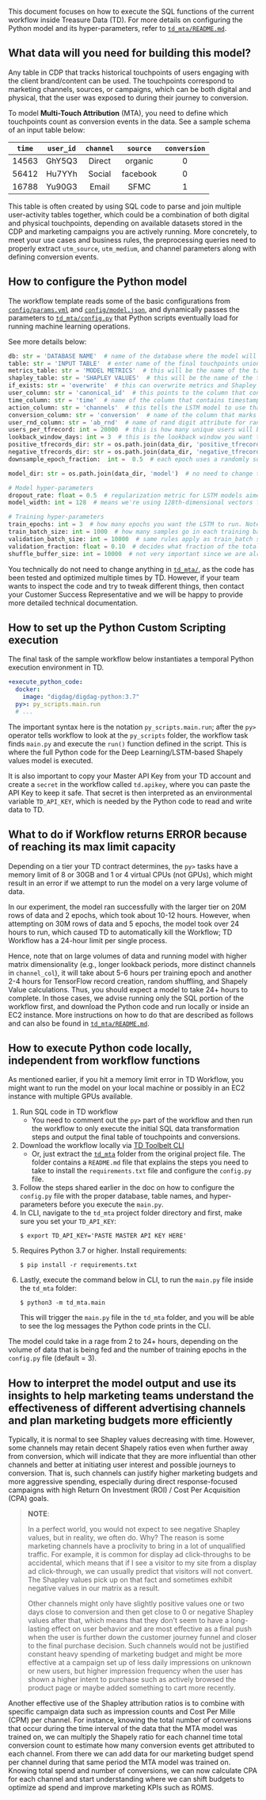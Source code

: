 This document focuses on how to execute the SQL functions of the current workflow inside Treasure Data (TD). For more details on configuring the Python model and its hyper-parameters, refer to [`td_mta/README.md`](../td_mta/README.md).

## What data will you need for building this model?

Any table in CDP that tracks historical touchpoints of users engaging with the client brand/content can be used. The touchpoints correspond to marketing channels, sources, or campaigns, which can be both digital and physical, that the user was exposed to during their journey to conversion. 

To model **Multi-Touch Attribution** (MTA), you need to define which touchpoints count as conversion events in the data. See a sample schema of an input table below:

| `time`  | `user_id`  | `channel` | `source`   | `conversion` |
|:-----:|:--------:|:-------:|:--------:|:----------:|
| 14563 | GhY5Q3   | Direct  | organic  |     0      |
| 56412 | Hu7YYh   | Social  | facebook |     0      |
| 16788 | Yu90G3   | Email   | SFMC     |     1      |

This table is often created by using SQL code to parse and join multiple user-activity tables together, which could be a combination of both digital and physical touchpoints, depending on available datasets stored in the CDP and marketing campaigns you are actively running. More concretely, to meet your use cases and business rules, the preprocessing queries need to properly extract `utm_source`, `utm_medium`, and channel parameters along with defining conversion events.

## How to configure the Python model

The workflow template reads some of the basic configurations from [`config/params.yml`](../config/params.yml) and [`config/model.json`](../config/model.json), and dynamically passes the parameters to [`td_mta/config.py`](../td_mta/config.py) that Python scripts eventually load for running machine learning operations.

See more details below:

```python
db: str = 'DATABASE NAME'  # name of the database where the model will read and write data to.
table: str = 'INPUT TABLE'  # enter name of the final touchpoints union_table with ab_rnd attribute created by the SQL Query `queries/union_ab_rand.sql`
metrics_table: str = 'MODEL METRICS'  # this will be the name of the table that the model will write to TD with LSTM performance metrics such as RMSE and LogLoss. 
shapley_table: str = 'SHAPLEY VALUES'  # this will be the name of the table with the final Shapley values, broken down by each day of the customer journey. Note***Aggregate final Shapley values across the full journey are output in a separate table that has the same name as shapley_table but with a "_channel" prefix at the end. 
if_exists: str = 'overwrite'  # this can overwrite metrics and Shapley values table after each new run. If you prefer to preserve old values and just append new values, then change the parameter to 'append'.
user_column: str = 'canonical_id'  # this points to the column that contains unique user IDs, most commonly 'canonical_id' since this is typically the output of our ID unification algorithm.
time_column: str = 'time'  # name of the column that contains timestamp for each touchpoint.
action_column: str = 'channels'  # this tells the LSTM model to use that column as the categorical features when predicting probabilities of conversion. In other words - this is the column that you are trying to get the final shapely values for. Other columns that can be used here are 'source', 'channel_source', 'campaign', depending on what the marketing team wants to measure.
conversion_column: str = 'conversion'  # name of the column that marks conversion events
user_rnd_column: str = 'ab_rnd'  # name of rand digit attribute for random shuffling
users_per_tfrecord: int = 20000  # this is how many unique users will be saved in each individual TensorFlow record. The rule of thumb is to try to get about 2-3% of users per record, so if you have a table with 1M users, then you can make this number 40,000, which will draw from the dataset 25 times with random shuffling to create separate TensorFlow records.
lookback_window_days: int = 3  # this is the lookback window you want to set before the model starts to define how many days from conversion events do you want to track back to define what marketing touchpoints were part of the user journey. 
positive_tfrecords_dir: str = os.path.join(data_dir, 'positive_tfrecords')  # no need to change this, it just tells the model to store TF records in the current project directory.
negative_tfrecords_dir: str = os.path.join(data_dir, 'negative_tfrecords')  # no need to change this, it just tells the model to store TF records in the current project directory.
downsample_epoch_fraction:  int =  0.5  # each epoch uses a randomly subsampled fraction of all the training data, but it's a different fraction every epoch. This will reduce the training time, but will not reduce the Shapley value calculation time.

model_dir: str = os.path.join(data_dir, 'model')  # no need to change this

# Model hyper-parameters
dropout_rate: float = 0.5  # regularization metric for LSTM models aimed at reducing overfitting and improving model performance. Historically, dropout rate values between 0.4 and 0.6 have proven to be the preferred for a variety of LSTM models and hidden layers. 
model_width: int = 128  # means we're using 128th-dimensional vectors for the linear transformations of Neural Network layers. 128x128 matrices are used. 

# Training hyper-parameters
train_epochs: int = 3  # how many epochs you want the LSTM to run. Note that for very large datasets a single epoch can take more than 5hrs, so it is advisable to keep that number small at first and increase as you see fit. Typically, you want to watch how val_loss and val_rmse change with each epoch and stop at the epoch after which val_loss stops decreasing.
train_batch_size: int = 1000  # how many samples go in each training batch. The larger this number, the faster each epoch will run, but this might have a slightly negative effect on performance.  It's recommended testing different variations and finding a good balance between run speed and model performance. 
validation_batch_size: int = 10000  # same rules apply as train_batch size, except you always want your validation batch size 10x or so larger than train_batch since training has been done at this point and we're only using the validation dataset at the end to estimate value metrics.
validation_fraction: float = 0.10  # decides what fraction of the total data you will hold-out for validation and how many records will go into the model training. We recommend 10% as the default metric, but other fractions can be tested if needed.
shuffle_buffer_size: int = 10000  # not very important since we are already doing random shuffling in the beginning during TF record random sampling. 
```

You technically do not need to change anything in [`td_mta/`](../td_mta/), as the code has been tested and optimized multiple times by TD. However, if your team wants to inspect the code and try to tweak different things, then contact your Customer Success Representative and we will be happy to provide more detailed technical documentation.

## How to set up the Python Custom Scripting execution

The final task of the sample workflow below instantiates a temporal Python execution environment in TD. 

```yaml
+execute_python_code:
  docker:
    image: "digdag/digdag-python:3.7"
  py>: py_scripts.main.run
  # ...
```

The important syntax here is the notation `py_scripts.main.run`; after the `py>` operator tells workflow to look at the `py_scripts` folder, the workflow task finds `main.py` and execute the `run()` function defined in the script. This is where the full Python code for the Deep Learning/LSTM-based Shapely values model is executed.

It is also important to copy your Master API Key from your TD account and create a `secret` in the workflow called `td.apikey`, where you can paste the API Key to keep it safe. That secret is then interpreted as an environmental variable `TD_API_KEY`, which is needed by the Python code to read and write data to TD.

## What to do if Workflow returns ERROR because of reaching its max limit capacity

Depending on a tier your TD contract determines, the `py>` tasks have a memory limit of 8 or 30GB and 1 or 4 virtual CPUs (not GPUs), which might result in an error if we attempt to run the model on a very large volume of data. 

In our experiment, the model ran successfully with the larger tier on 20M rows of data and 2 epochs, which took about 10-12 hours. However, when attempting on 30M rows of data and 5 epochs, the model took over 24 hours to run, which caused TD to automatically kill the Workflow; TD Workflow has a 24-hour limit per single process.

Hence, note that on large volumes of data and running model with higher matrix dimensionality (e.g., longer lookback periods, more distinct channels in `channel_col`), it will take about 5-6 hours per training epoch and another 2-4 hours for TensorFlow record creation, random shuffling, and Shapely Value calculations. Thus, you should expect a model to take 24+ hours to complete. In those cases, we advise running only the SQL portion of the workflow first, and download the Python code and run locally or inside an EC2 instance. More instructions on how to do that are described as follows and can also be found in [`td_mta/README.md`](../td_mta/README.md). 

## How to execute Python code locally, independent from workflow functions

As mentioned earlier, if you hit a memory limit error in TD Workflow, you might want to run the model on your local machine or possibly in an EC2 instance with multiple GPUs available.

1.  Run SQL code in TD workflow 
    - You need to comment out the `py>` part of the workflow and then run the workflow to only execute the initial SQL data transformation steps and output the final table of touchpoints and conversions.
2.  Download the workflow locally via [TD Toolbelt CLI](https://toolbelt.treasuredata.com/)
    - Or, just extract the [`td_mta`](../td_mta/) folder from the original project file. The folder contains a `README.md` file that explains the steps you need to take to install the `requirements.txt` file and configure the `config.py` file.
3.  Follow the steps shared earlier in the doc on how to configure the `config.py` file with the proper database, table names, and hyper-parameters before you execute the `main.py`. 
4.  In CLI, navigate to the `td_mta` project folder directory and first, make sure you set your `TD_API_KEY`:
    ```
    $ export TD_API_KEY='PASTE MASTER API KEY HERE'
    ```
5.  Requires Python 3.7 or higher. Install requirements:
    ```
    $ pip install -r requirements.txt
    ```
6.  Lastly, execute the command below in CLI, to run the `main.py` file inside the `td_mta` folder:
    ```
    $ python3 -m td_mta.main
    ```
    This will trigger the `main.py` file in the `td_mta` folder, and you will be able to see the log messages the Python code prints in the CLI.

The model could take in a rage from 2 to 24+ hours, depending on the volume of data that is being fed and the number of training epochs in the `config.py` file (default = 3).

## How to interpret the model output and use its insights to help marketing teams understand the effectiveness of different advertising channels and plan marketing budgets more efficiently

Typically, it is normal to see Shapley values decreasing with time. However, some channels may retain decent Shapely ratios even when further away from conversion, which will indicate that they are more influential than other channels and better at initiating user interest and possible journeys to conversion. That is, such channels can justify higher marketing budgets and more aggressive spending, especially during direct response-focused campaigns with high Return On Investment (ROI) / Cost Per Acquisition (CPA) goals. 

> **NOTE**:
> 
> In a perfect world, you would not expect to see negative Shapley values, but in reality, we often do. Why? The reason is some marketing channels have a proclivity to bring in a lot of unqualified traffic. For example, it is common for display ad click-throughs to be accidental, which means that if I see a visitor to my site from a display ad click-through, we can usually predict that visitors will not convert. The Shapley values pick up on that fact and sometimes exhibit negative values in our matrix as a result.
> 
> Other channels might only have slightly positive values one or two days close to conversion and then get close to 0 or negative Shapley values after that, which means that they don't seem to have a long-lasting effect on user behavior and are most effective as a final push when the user is further down the customer journey funnel and closer to the final purchase decision. Such channels would not be justified constant heavy spending of marketing budget and might be more effective at a campaign set up of less daily impressions on unknown or new users, but higher impression frequency when the user has shown a higher intent to purchase such as actively browsed the product page or maybe added something to cart more recently.

Another effective use of the Shapley attribution ratios is to combine with specific campaign data such as impression counts and Cost Per Mille (CPM) per channel. For instance, knowing the total number of conversions that occur during the time interval of the data that the MTA model was trained on, we can multiply the Shapely ratio for each channel time total conversion count to estimate how many conversion events get attributed to each channel. From there we can add data for our marketing budget spend per channel during that same period the MTA model was trained on. Knowing total spend and number of conversions, we can now calculate CPA for each channel and start understanding where we can shift budgets to optimize ad spend and improve marketing KPIs such as ROMS.